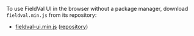 To use FieldVal UI in the browser without a package manager, download ```fieldval.min.js``` from its repository:

* [fieldval-ui.min.js](https://raw.githubusercontent.com/FieldVal/fieldval-ui/master/fieldval-ui.min.js) ([repository](https://github.com/FieldVal/fieldval-ui))